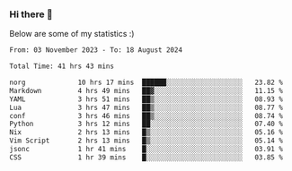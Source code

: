 ### Hi there 👋
Below are some of my statistics :)

<!--START_SECTION:waka-->

```txt
From: 03 November 2023 - To: 18 August 2024

Total Time: 41 hrs 43 mins

norg             10 hrs 17 mins  ██████░░░░░░░░░░░░░░░░░░░   23.82 %
Markdown         4 hrs 49 mins   ██▓░░░░░░░░░░░░░░░░░░░░░░   11.15 %
YAML             3 hrs 51 mins   ██▒░░░░░░░░░░░░░░░░░░░░░░   08.93 %
Lua              3 hrs 47 mins   ██▒░░░░░░░░░░░░░░░░░░░░░░   08.77 %
conf             3 hrs 46 mins   ██▒░░░░░░░░░░░░░░░░░░░░░░   08.74 %
Python           3 hrs 12 mins   ██░░░░░░░░░░░░░░░░░░░░░░░   07.40 %
Nix              2 hrs 13 mins   █▒░░░░░░░░░░░░░░░░░░░░░░░   05.16 %
Vim Script       2 hrs 13 mins   █▒░░░░░░░░░░░░░░░░░░░░░░░   05.14 %
jsonc            1 hr 41 mins    █░░░░░░░░░░░░░░░░░░░░░░░░   03.91 %
CSS              1 hr 39 mins    █░░░░░░░░░░░░░░░░░░░░░░░░   03.85 %
```

<!--END_SECTION:waka-->

<!--
**KlapenHz/KlapenHz** is a ✨ _special_ ✨ repository because its `README.md` (this file) appears on your GitHub profile.

Here are some ideas to get you started:

- 🔭 I’m currently working on ...
- 🌱 I’m currently learning ...
- 👯 I’m looking to collaborate on ...
- 🤔 I’m looking for help with ...
- 💬 Ask me about ...
- 📫 How to reach me: ...
- 😄 Pronouns: ...
- ⚡ Fun fact: ...
-->
